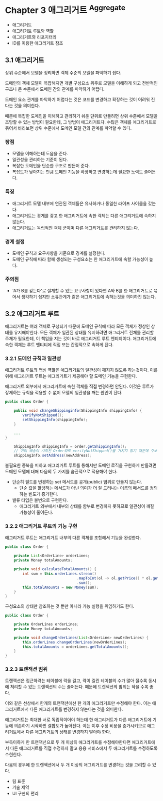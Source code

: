 <!-- 해당 책에서 매그리거트<sup>Aggregate</sup>는 엔티티와 밸류의 개념을 하나로 묶은 것으로 표현하고 있다. -->

# Chapter 3 애그리거트 <sup>Aggregate</sup>

- 애그리거트
- 애그리거트 루트와 역할
- 애그리거트와 리포지터리
- ID를 이용한 애그리거트 참조

## 3.1 애그리거트

상위 수준에서 모델을 정리하면 객체 수준의 모델을 파악하기 쉽다.

도메인의 객체 모델이 복잡해지면 개별 구성요소 위주로 모델을 이해하게 되고 전반적인 구조나 큰 수준에서 도메인 간의 관계를 파악하기 어렵다.

도메인 요소 관계를 파악하기 어렵다는 것은 코드를 변경하고 확장하는 것이 어려워 진다는 것을 의미한다.

때문에 복잡한 도메인을 이해하고 관리하기 쉬운 단위로 만들려면 상위 수준에서 모델을 조망할 수 있는 방법이 필요한데, 그 방법이 애그리거트다. 수많은 객체를 애그리거트로 묶어서 바라보면 상위 수준에서 도메인 모델 간의 관계를 파악할 수 있다.

### 장점

- 모델을 이해하는데 도움을 준다.
- 일관성을 관리하는 기준이 된다.
- 복잡한 도메인을 단순한 구조로 만든어 준다.
- 복잡도가 낮아지는 만큼 도메인 기능을 확장하고 변경하는데 필요한 노력도 줄어든다.

### 특징

- 애그리거트 모델 내부에 연관된 객체들은 유사하거나 동일한 라이프 사이클을 갖는다.
- 애그리거트는 경게를 갖고 한 애그리거트에 속한 객체는 다른 애그리거트에 속하지 않는다.
- 애그리거트는 독립적인 객체 군이며 다른 애그리거트를 관리하지 않는다.

### 경계 설정

- 도메인 규칙과 요구사항을 기준으로 경계를 설정한다.
- 도메인 규칙에 따라 함께 생성되는 구성요소는 한 애그리거트에 속할 가능성이 높다.

### 주의점

- 'A가 B를 갖는다'로 설계할 수 있는 요구사항이 있다면 A와 B를 한 애그리거트로 묶어서 생각하기 쉽지만 소유관계가 같은 애그리거트에 속하는것을 의미하진 않는다.

## 3.2 애그리거트 루트

애그리거트는 여러 객체로 구성되기 때문에 도메인 규칙에 따라 모든 객체가 정상인 상태를 유지해야한다. 모든 객체가 일관된 상태를 유지하려면 애그리거트 전체를 관리할 주체가 필요한데, 이 책임을 지는 것이 바로 애그리거트 루트 엔티티이다. 애그리거트에 속한 객체는 루트 엔티티에 직접 또는 간접적으로 속하게 된다.

### 3.2.1 도메인 규칙과 일관성

애그리거트 루트의 핵심 역할은 애그리거트의 일관성이 깨지지 않도록 하는것이다. 이를 위해 애그리거트 루트는 애그리거트가 제공해야 할 도메인 기능을 구현한다.

애그리거트 외부에서 애그리거트에 속한 객체를 직접 변경하면 안된다. 이것은 루트가 장제하는 규칙을 적용할 수 없어 모델의 일관성을 깨는 원인이 된다.

```java
public class Order {

    public void changeShippinginfo(ShippingInfo shippingInfo) {
        verifyNotShipped();
        setShippingInfo(shippingInfo);
    }

    ...
}
```

```java
    ShippingInfo shippingInfo = order.getShippingInfo();
    // 이미 배송이 시작된 Order라도 verifyNotShipped()를 거치지 않기 때문에 주소 정보가 규칙과 상관없이 변경된다.
    shippingInfo.setAddress(newAddress);
```

불필요한 중복을 피하고 애그리거트 루트를 통해서만 도메인 로직을 구현하게 만들려면 도메인 모델에 대해 다음의 두 가지를 습관적으로 적용해야 한다.

- 단순히 필드를 변경하는 set 메서드를 공개(public) 범위로 만들지 않는다.
  - 단순 값을 할당하는 메서드가 아닌 의미가 더 잘 드러나는 이름의 메서드를 정의하는 빈도가 증가한다.
- 밸류 타입은 불변으로 구현한다.
  - 애그리거트 외부에서 내부의 상태를 함부로 변경하지 못하므로 일관성이 깨질 가능성이 줄어든다.

### 3.2.2 애그리거트 루트의 기능 구현

애그리거트 루트는 애그리거트 내부의 다른 객체를 조합해서 기능을 완성한다.

```java
public class Order {

    private List<OrderLine> orderLines;
    private Money totalAmounts;

    private void calculateTotalAmounts() {
        int sum = this.orderLines.stream()
                                 .mapToInt(ol -> ol.getPrice() * ol.getQuantity())
                                 .sum();
        this.totalAmounts = new Money(sum);
    }
}
```

구성요소의 상태만 참조하는 것 뿐만 아니라 기능 실행을 위임하기도 한다.

```java
public class Order {

    private OrderLines orderLines;
    private Money totalAmounts;

    private void changeOrderLines(List<OrderLine> newOrderLines) {
        this.orderLines.changeOrderLines(newOrderLines);
        this.totalAmounts = orderLines.getTotalAmounts();
    }
}
```

### 3.2.3 트랜잭션 범위

트랜잭션은 접근하려는 테이블에 락을 걸고, 락이 걸린 테이블의 수가 많아 질수록 동시에 처리할 수 있는 트랜잭션의 수는 줄어든다. 때문에 트랜잭션의 범위는 작을 수록 좋다.

이와 같은 선상에서 한개의 트랜잭션에선 한 개의 애그리거트만 수정해야 한다. 이는 애그리거트에서 다른 애그리거트를 변경하지 않는다는 것을 의미한다.

애그리거트는 최대한 서로 독립적이어야 하는데 한 애그리거트가 다른 애그리거트에 기능에 의존하기 시작하면 결합도가 높아진다. 이는 이후 수정 비용을 증가시키므로 애그리거트에서 다른 애그리거트의 상태를 변경하지 말아야 한다.

부득이하게 한 트랜잭션으로 두 개 이상의 애그리거트를 수정해야한다면 애그리거트에서 다른 애그리거트를 직접 수정하지 말고 응용 서비스에서 두 애그리거트를 수정하도록 수현한다.

다음의 경우에 한 트랜잭션에서 두 개 이상의 애그리거트를 변경하는 것을 고려할 수 있다.

- 팀 표준
- 기술 제약
- UI 구현의 편리
